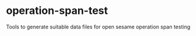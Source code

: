 operation-span-test
===================

Tools to generate suitable data files for open sesame operation span testing
